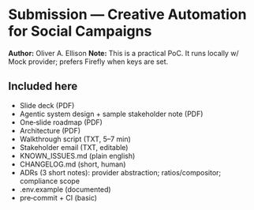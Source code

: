 # Submission — Creative Automation for Social Campaigns 

**Author:** Oliver A. Ellison 
**Note:** This is a practical PoC. It runs locally w/ Mock provider; prefers Firefly when keys are set.

## Included here 
- Slide deck (PDF)
- Agentic system design + sample stakeholder note (PDF)
- One‑slide roadmap (PDF)
- Architecture (PDF)
- Walkthrough script (TXT, 5–7 min)
- Stakeholder email (TXT, editable)
- KNOWN_ISSUES.md (plain english)
- CHANGELOG.md (short, human)
- ADRs (3 short notes): provider abstraction; ratios/compositor; compliance scope
- .env.example (documented)
- pre‑commit + CI (basic)
